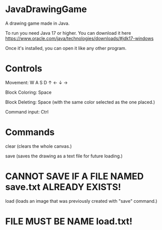 # JavaDrawingGame
A drawing game made in Java.

To run you need Java 17 or higher.
You can download it here https://www.oracle.com/java/technologies/downloads/#jdk17-windows

Once it's installed, you can open it like any other program.

# Controls

Movement:
  W A S D
  ↑ ← ↓ →
  
 Block Coloring:
  Space
 
 Block Deleting:
  Space (with the same color selected as the one placed.)
  
 Command input:
  Ctrl
  
 # Commands

clear (clears the whole canvas.)

save (saves the drawing as a text file for future loading.)
  # CANNOT SAVE IF A FILE NAMED save.txt ALREADY EXISTS!

load (loads an image that was previously created with "save" command.)
  # FILE MUST BE NAME load.txt!
 
